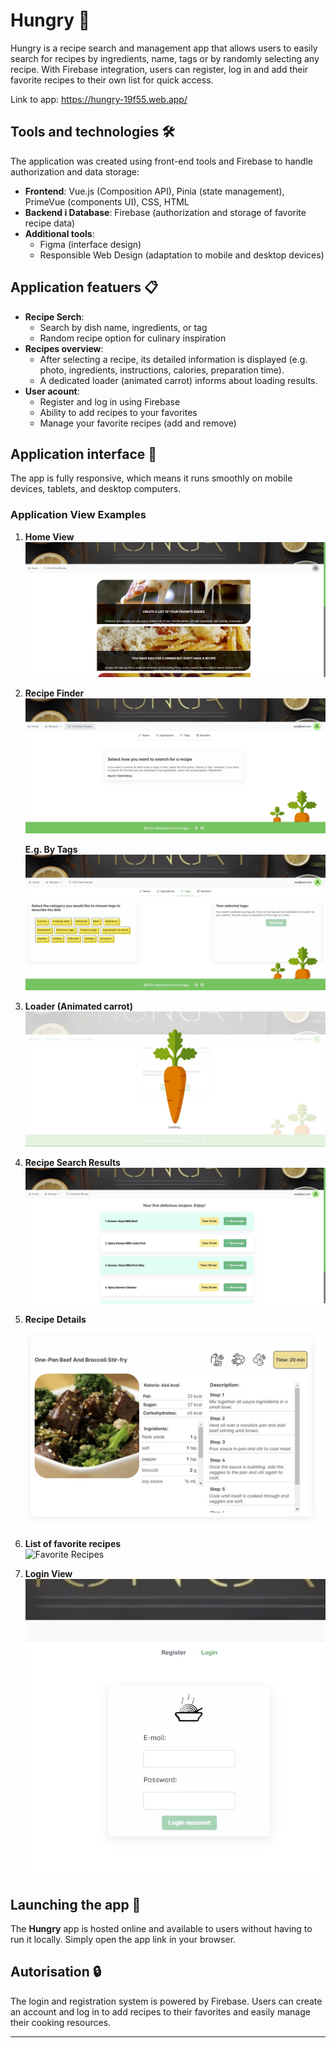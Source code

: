 # Hungry 🍲

Hungry is a recipe search and management app that allows users to easily search for recipes by ingredients, name, tags or by randomly selecting any recipe. With Firebase integration, users can register, log in and add their favorite recipes to their own list for quick access.

Link to app: https://hungry-19f55.web.app/

## Tools and technologies 🛠️

The application was created using front-end tools and Firebase to handle authorization and data storage:

- **Frontend**: Vue.js (Composition API), Pinia (state management), PrimeVue (components UI), CSS, HTML
- **Backend i Database**: Firebase (authorization and storage of favorite recipe data)
- **Additional tools**:
  - Figma (interface design)
  - Responsible Web Design (adaptation to mobile and desktop devices)

## Application featuers 📋

- **Recipe Serch**:
  - Search by dish name, ingredients, or tag
  - Random recipe option for culinary inspiration
- **Recipes overview**:
  - After selecting a recipe, its detailed information is displayed (e.g. photo, ingredients, instructions, calories, preparation time).
  - A dedicated loader (animated carrot) informs about loading results.
- **User acount**:
  - Register and log in using Firebase
  - Ability to add recipes to your favorites
  - Manage your favorite recipes (add and remove)

## Application interface 🎨

The app is fully responsive, which means it runs smoothly on mobile devices, tablets, and desktop computers.

### Application View Examples

1. **Home View**  
   ![Home View](./src/assets/readme/home-view.jpg)

2. **Recipe Finder**  
   ![Recipe Finder](./src/assets/readme/recipe-finder.jpg)

   **E.g. By Tags**  
   ![Recipe Finder](./src/assets/readme/recipe-finder-tags.jpg)

3. **Loader (Animated carrot)**  
   ![Loader](./src/assets/readme/carrot-loader.jpg)

4. **Recipe Search Results**  
   ![Search Results](./src/assets/readme/recipe-list.jpg)

5. **Recipe Details**  
   ![Recipe Details](./src/assets/readme/recipe-details.jpg)

6. **List of favorite recipes**  
   ![Favorite Recipes](./ścieżka/do/grafiki-ulubione.png)

7. **Login View**  
   ![Login](./src/assets/readme/login.jpg)

## Launching the app 🚀

The **Hungry** app is hosted online and available to users without having to run it locally. Simply open the app link in your browser.

## Autorisation 🔒

The login and registration system is powered by Firebase. Users can create an account and log in to add recipes to their favorites and easily manage their cooking resources.

---
